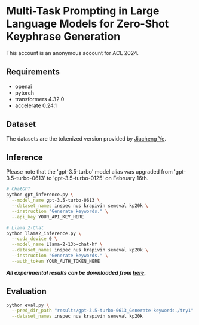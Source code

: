 # Multi-Task Prompting in Large Language Models for Zero-Shot Keyphrase Generation

This account is an anonymous account for ACL 2024.


## Requirements    
- openai 
- pytorch 
- transformers 4.32.0
- accelerate 0.24.1 


## Dataset

The datasets are the tokenized version provided by [Jiacheng Ye](https://github.com/jiacheng-ye/kg_one2set).


## Inference
Please note that the 'gpt-3.5-turbo' model alias was upgraded from 'gpt-3.5-turbo-0613' to 'gpt-3.5-turbo-0125' on February 16th.
```bash
# ChatGPT
python gpt_inference.py \
  --model_name gpt-3.5-turbo-0613 \
  --dataset_names inspec nus krapivin semeval kp20k \
  --instruction "Generate keywords." \
  --api_key YOUR_API_KEY_HERE

# Llama 2-Chat
python llama2_inference.py \
  --cuda_device 0 \
  --model_name Llama-2-13b-chat-hf \
  --dataset_names inspec nus krapivin semeval kp20k \
  --instruction "Generate keywords." \
  --auth_token YOUR_AUTH_TOKEN_HERE
```

***All experimental results can be downloaded from  [here](https://drive.google.com/file/d/1ZtO3kPm7oc28YUK3a9-KqeRd2HauzuMq/view?usp=drive_link).***

## Evaluation
```bash
python eval.py \
  --pred_dir_path "results/gpt-3.5-turbo-0613_Generate keywords./try1" \
  --dataset_names inspec nus krapivin semeval kp20k
```
